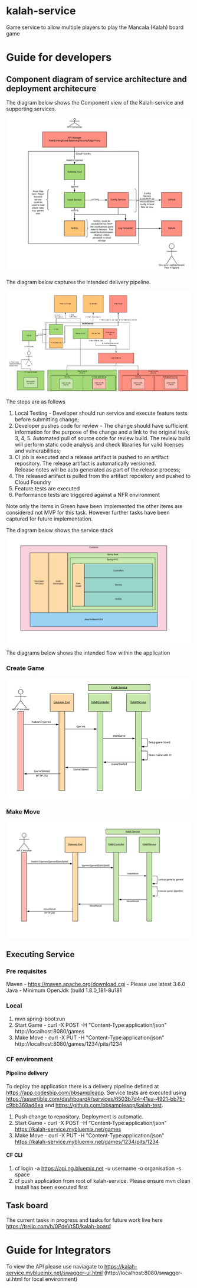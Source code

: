 # kalah-service

Game service to allow multiple players to play the Mancala (Kalah) board game

# Guide for developers

## Component diagram of service architecture and deployment architecure

The diagram below shows the Component view of the Kalah-service and supporting services. 
 
![Component Diagram](/images/Component_diagram.PNG)
 
The diagram below captures the intended delivery pipeline.

![Delivery Flow](/images/Delivery_flow.PNG)

The steps are as follows

1. Local Testing - Developer should run service and execute feature tests before submitting change;
2. Developer pushes code for review - The change should have sufficient information for the purpose of the change and a link to the original task;
3, 4, 5. Automated pull of source code for review build.  The review build will perform static code analysis and check libraries for valid licenses and vulnerabilities;
6. CI job is executed and a release artifact is pushed to an artifact repository.  The release artifact is automatically versioned.  
   Release notes will be auto generated as part of the release process;
7. The released artifact is pulled from the artifact repository and pushed to Cloud Foundry
8. Feature tests are executed
9. Performance tests are triggered against a NFR environment
 
Note only the items in Green have been implemented the other items are considered not MVP for this task.  However further tasks have been captured for future implementation.

The diagram below shows the service stack

![Stack](/images/service_stack.PNG)

The diagrams below shows the intended flow within the application

### Create Game

![Create Game](/images/Create_game_sequence.PNG)

### Make Move

![Make Move](/images/Make_move_sequence.PNG)

## Executing Service

### Pre requisites

Maven - https://maven.apache.org/download.cgi - Please use latest 3.6.0
Java - Minimum OpenJdk (build 1.8.0_181-8u181

### Local

1. mvn spring-boot:run
2. Start Game - curl -X POST -H "Content-Type:application/json" http://localhost:8080/games
3. Make Move - curl -X PUT -H "Content-Type:application/json" http://localhost:8080/games/1234/pits/1234

### CF environment

#### Pipeline delivery

To deploy the application there is a delivery pipeline defined at https://app.codeship.com/bbsampleapp.  Service tests are 
executed using https://assertible.com/dashboard#/services/6503b7d4-41ea-4921-bb75-c9bb369ad6ea and https://github.com/bbsampleapp/kalah-test.

1. Push change to repository.  Deployment is automatic.
2. Start Game -  curl -X POST -H "Content-Type:application/json" https://kalah-service.mybluemix.net/games
3. Make Move - curl -X PUT -H "Content-Type:application/json" https://kalah-service.mybluemix.net/games/1234/pits/1234

#### CF CLI

1. cf login -a https://api.ng.bluemix.net -u username -o organisation -s space
2. cf push application from root of kalah-service.  Please ensure mvn clean install has been executed first

## Task board

The current tasks in progress and tasks for future work live here https://trello.com/b/0PdeVtSD/kalah-board

# Guide for Integrators

To view the API please use naviagate to https://kalah-service.mybluemix.net/swagger-ui.html (http://localhost:8080/swagger-ui.html for local environment)
